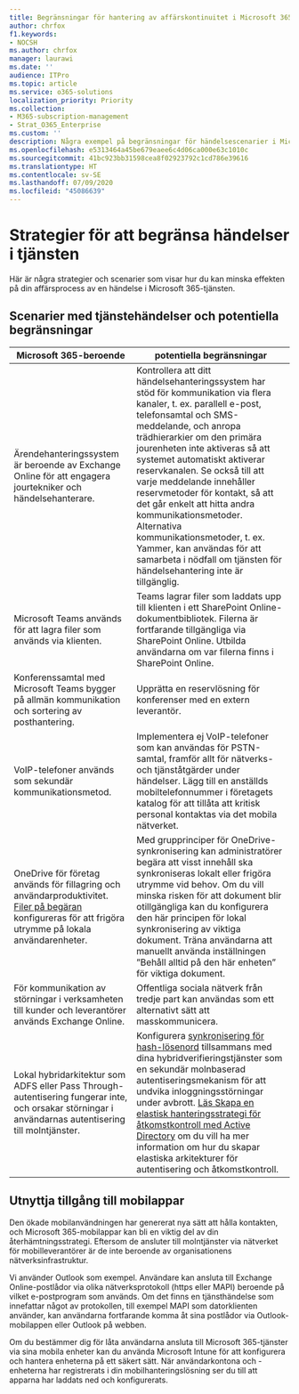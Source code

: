```yaml
---
title: Begränsningar för hantering av affärskontinuitet i Microsoft 365
author: chrfox
f1.keywords:
- NOCSH
ms.author: chrfox
manager: laurawi
ms.date: ''
audience: ITPro
ms.topic: article
ms.service: o365-solutions
localization_priority: Priority
ms.collection:
- M365-subscription-management
- Strat_O365_Enterprise
ms.custom: ''
description: Några exempel på begränsningar för händelsescenarier i Microsoft 365-tjänsten.
ms.openlocfilehash: e5313464a45be679eaee6c4d06ca000e63c1010c
ms.sourcegitcommit: 41bc923bb31598cea8f02923792c1cd786e39616
ms.translationtype: HT
ms.contentlocale: sv-SE
ms.lasthandoff: 07/09/2020
ms.locfileid: "45086639"
---
```

# <a name="service-incident-mitigation-strategies"></a>Strategier för att begränsa händelser i tjänsten

Här är några strategier och scenarier som visar hur du kan minska effekten på din affärsprocess av en händelse i Microsoft 365-tjänsten.

## <a name="service-incident-scenarios-and-potential-mitigations"></a>Scenarier med tjänstehändelser och potentiella begränsningar

|Microsoft 365-beroende|potentiella begränsningar|
|---------|---------|
|Ärendehanteringssystem är beroende av Exchange Online för att engagera jourtekniker och händelsehanterare.|Kontrollera att ditt händelsehanteringssystem har stöd för kommunikation via flera kanaler, t. ex. parallell e-post, telefonsamtal och SMS-meddelande, och anropa trädhierarkier om den primära jourenheten inte aktiveras så att systemet automatiskt aktiverar reservkanalen. Se också till att varje meddelande innehåller reservmetoder för kontakt, så att det går enkelt att hitta andra kommunikationsmetoder. Alternativa kommunikationsmetoder, t. ex. Yammer, kan användas för att samarbeta i nödfall om tjänsten för händelsehantering inte är tillgänglig.|
|Microsoft Teams används för att lagra filer som används via klienten.|Teams lagrar filer som laddats upp till klienten i ett SharePoint Online-dokumentbibliotek. Filerna är fortfarande tillgängliga via SharePoint Online. Utbilda användarna om var filerna finns i SharePoint Online.|
|Konferenssamtal med Microsoft Teams bygger på allmän kommunikation och sortering av posthantering.|Upprätta en reservlösning för konferenser med en extern leverantör.|
|VoIP-telefoner används som sekundär kommunikationsmetod.|Implementera ej VoIP-telefoner som kan användas för PSTN-samtal, framför allt för nätverks- och tjänståtgärder under händelser. Lägg till en anställds mobiltelefonnummer i företagets katalog för att tillåta att kritisk personal kontaktas via det mobila nätverket.|
|OneDrive för företag används för fillagring och användarproduktivitet. [Filer på begäran](https://techcommunity.microsoft.com/t5/Microsoft-OneDrive-Blog/OneDrive-Files-On-Demand-For-The-Enterprise/ba-p/117234) konfigureras för att frigöra utrymme på lokala användarenheter.|Med grupprinciper för OneDrive-synkronisering kan administratörer begära att visst innehåll ska synkroniseras lokalt eller frigöra utrymme vid behov. Om du vill minska risken för att dokument blir otillgängliga kan du konfigurera den här principen för lokal synkronisering av viktiga dokument. Träna användarna att manuellt använda inställningen ”Behåll alltid på den här enheten” för viktiga dokument.|
|För kommunikation av störningar i verksamheten till kunder och leverantörer används Exchange Online.|Offentliga sociala nätverk från tredje part kan användas som ett alternativt sätt att masskommunicera.
|Lokal hybridarkitektur som ADFS eller Pass Through-autentisering fungerar inte, och orsakar störningar i användarnas autentisering till molntjänster.|Konfigurera [synkronisering för hash-lösenord](https://docs.microsoft.com/azure/active-directory/authentication/concept-resilient-controls#deploy-password-hash-sync-even-if-you-are-federated-or-use-pass-through-authentication) tillsammans med dina hybridverifieringstjänster som en sekundär molnbaserad autentiseringsmekanism för att undvika inloggningsstörningar under avbrott. [Läs Skapa en elastisk hanteringsstrategi för åtkomstkontroll med Active Directory](https://docs.microsoft.com/azure/active-directory/authentication/concept-resilient-controls) om du vill ha mer information om hur du skapar elastiska arkitekturer för autentisering och åtkomstkontroll.|  

## <a name="leveraging-mobile-app-access"></a>Utnyttja tillgång till mobilappar

Den ökade mobilanvändningen har genererat nya sätt att hålla kontakten, och Microsoft 365-mobilappar kan bli en viktig del av din återhämtningsstrategi. Eftersom de ansluter till molntjänster via nätverket för mobilleverantörer är de inte beroende av organisationens nätverksinfrastruktur.

Vi använder Outlook som exempel. Användare kan ansluta till Exchange Online-postlådor via olika nätverksprotokoll (https eller MAPI) beroende på vilket e-postprogram som används. Om det finns en tjänsthändelse som innefattar något av protokollen, till exempel MAPI som datorklienten använder, kan användarna fortfarande komma åt sina postlådor via Outlook-mobilappen eller Outlook på webben.
  
Om du bestämmer dig för låta användarna ansluta till Microsoft 365-tjänster via sina mobila enheter kan du använda Microsoft Intune för att konfigurera och hantera enheterna på ett säkert sätt. När användarkontona och -enheterna har registrerats i din mobilhanteringslösning ser du till att apparna har laddats ned och konfigurerats.
